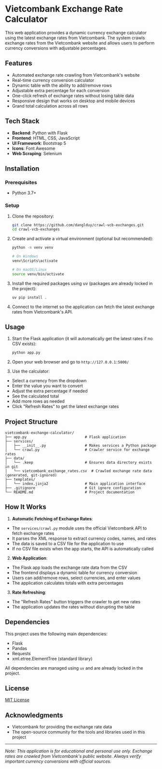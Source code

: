# Vietcombank Exchange Rate Calculator

This web application provides a dynamic currency exchange calculator using the latest exchange rates from Vietcombank.
The system crawls exchange rates from the Vietcombank website and allows users to perform currency conversions with
adjustable percentages.

## Features

- Automated exchange rate crawling from Vietcombank's website
- Real-time currency conversion calculator
- Dynamic table with the ability to add/remove rows
- Adjustable extra percentage for each conversion
- One-click refresh of exchange rates without losing table data
- Responsive design that works on desktop and mobile devices
- Grand total calculation across all rows

## Tech Stack

- **Backend**: Python with Flask
- **Frontend**: HTML, CSS, JavaScript
- **UI Framework**: Bootstrap 5
- **Icons**: Font Awesome
- **Web Scraping**: Selenium

## Installation

### Prerequisites

- Python 3.7+

### Setup

1. Clone the repository:
   ```bash
   git clone https://github.com/danglduy/crawl-vcb-exchanges.git
   cd crawl-vcb-exchanges
   ```

2. Create and activate a virtual environment (optional but recommended):
   ```bash
   python -m venv venv
   
   # On Windows
   venv\Scripts\activate
   
   # On macOS/Linux
   source venv/bin/activate
   ```

3. Install the required packages using uv (packages are already locked in the project):
   ```bash
   uv pip install .
   ```

4. Connect to the internet so the application can fetch the latest exchange rates from Vietcombank's API.

## Usage

1. Start the Flask application (it will automatically get the latest rates if no CSV exists):
   ```bash
   python app.py
   ```

2. Open your web browser and go to `http://127.0.0.1:5000/`

3. Use the calculator:

- Select a currency from the dropdown
- Enter the value you want to convert
- Adjust the extra percentage if needed
- See the calculated total
- Add more rows as needed
- Click "Refresh Rates" to get the latest exchange rates

## Project Structure

```
vietcombank-exchange-calculator/
├── app.py                           # Flask application
├── services/
│   ├── __init__.py                  # Makes services a Python package
│   └── crawl.py                     # Crawler service for exchange rates
├── data/
│   └── .keep                        # Ensures data directory exists in git
│   └── vietcombank_exchange_rates.csv  # Crawled exchange rate data (generated, git-ignored)
├── templates/
│   └── index.jinja2                 # Main application interface
├── .gitignore                       # Git ignore configuration
└── README.md                        # Project documentation
```

## How It Works

1. **Automatic Fetching of Exchange Rates**:

- The `services/crawl.py` module uses the official Vietcombank API to fetch exchange rates
- It parses the XML response to extract currency codes, names, and rates
- The data is saved to a CSV file for the application to use
- If no CSV file exists when the app starts, the API is automatically called

2. **Web Application**:

- The Flask app loads the exchange rate data from the CSV
- The frontend displays a dynamic table for currency conversion
- Users can add/remove rows, select currencies, and enter values
- The application calculates totals with extra percentages

3. **Rate Refreshing**:

- The "Refresh Rates" button triggers the crawler to get new rates
- The application updates the rates without disrupting the table

## Dependencies

This project uses the following main dependencies:

- Flask
- Pandas
- Requests
- xml.etree.ElementTree (standard library)

All dependencies are managed using `uv` and are already locked in the project.

## License

[MIT License](LICENSE)

## Acknowledgments

- Vietcombank for providing the exchange rate data
- The open-source community for the tools and libraries used in this project

---

*Note: This application is for educational and personal use only. Exchange rates are crawled from Vietcombank's public
website. Always verify important currency conversions with official sources.*
